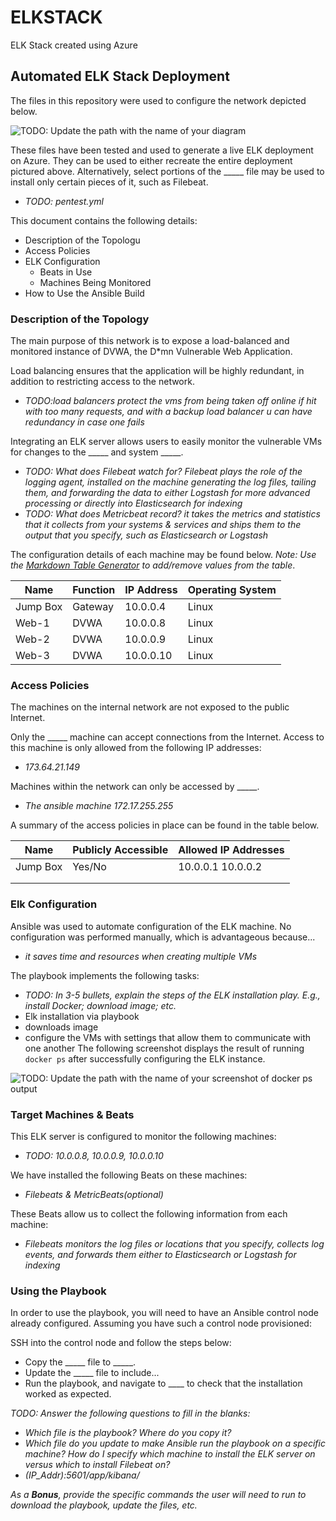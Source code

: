 # ELKSTACK
ELK Stack created using Azure
## Automated ELK Stack Deployment

The files in this repository were used to configure the network depicted below.

![TODO: Update the path with the name of your diagram](Images/diagram_filename.png)

These files have been tested and used to generate a live ELK deployment on Azure. They can be used to either recreate the entire deployment pictured above. Alternatively, select portions of the _____ file may be used to install only certain pieces of it, such as Filebeat.

  - _TODO: pentest.yml_

This document contains the following details:
- Description of the Topologu
- Access Policies
- ELK Configuration
  - Beats in Use
  - Machines Being Monitored
- How to Use the Ansible Build


### Description of the Topology

The main purpose of this network is to expose a load-balanced and monitored instance of DVWA, the D*mn Vulnerable Web Application.

Load balancing ensures that the application will be highly redundant, in addition to restricting access to the network.
- _TODO:load balancers protect the vms from being taken off online if hit with too many requests, and with a backup load balancer u can have redundancy in case one fails_

Integrating an ELK server allows users to easily monitor the vulnerable VMs for changes to the _____ and system _____.
- _TODO: What does Filebeat watch for? Filebeat plays the role of the logging agent, installed on the machine generating the log files, tailing them, and forwarding the data to either Logstash for more advanced processing or directly into Elasticsearch for indexing_
- _TODO: What does Metricbeat record? it takes the metrics and statistics  that it collects from your systems & services and ships them to the output that you specify, such as Elasticsearch or Logstash_

The configuration details of each machine may be found below.
_Note: Use the [Markdown Table Generator](http://www.tablesgenerator.com/markdown_tables) to add/remove values from the table_.

| Name     | Function | IP Address | Operating System |
|----------|----------|------------|------------------|
| Jump Box | Gateway  | 10.0.0.4   | Linux            |
| Web-1     | DVWA         | 10.0.0.8           | Linux                 |
| Web-2     | DVWA         | 10.0.0.9           | Linux                 |
| Web-3     | DVWA         | 10.0.0.10          | Linux                 |

### Access Policies

The machines on the internal network are not exposed to the public Internet. 

Only the _____ machine can accept connections from the Internet. Access to this machine is only allowed from the following IP addresses:
- _173.64.21.149_

Machines within the network can only be accessed by _____.
- _The ansible machine 172.17.255.255_

A summary of the access policies in place can be found in the table below.

| Name     | Publicly Accessible | Allowed IP Addresses |
|----------|---------------------|----------------------|
| Jump Box | Yes/No              | 10.0.0.1 10.0.0.2    |
|          |                     |                      |
|          |                     |                      |

### Elk Configuration

Ansible was used to automate configuration of the ELK machine. No configuration was performed manually, which is advantageous because...
- _it saves time and resources when creating multiple VMs_

The playbook implements the following tasks:
- _TODO: In 3-5 bullets, explain the steps of the ELK installation play. E.g., install Docker; download image; etc._
- Elk installation via playbook
- downloads image
- configure the VMs with settings that allow them to communicate with one another
The following screenshot displays the result of running `docker ps` after successfully configuring the ELK instance.

![TODO: Update the path with the name of your screenshot of docker ps output](Images/docker_ps_output.png)

### Target Machines & Beats
This ELK server is configured to monitor the following machines:
- _TODO: 10.0.0.8, 10.0.0.9, 10.0.0.10_

We have installed the following Beats on these machines:
- _Filebeats & MetricBeats(optional)_

These Beats allow us to collect the following information from each machine:
- _Filebeats monitors the log files or locations that you specify, collects log events, and forwards them either to Elasticsearch or Logstash for indexing_

### Using the Playbook
In order to use the playbook, you will need to have an Ansible control node already configured. Assuming you have such a control node provisioned: 

SSH into the control node and follow the steps below:
- Copy the _____ file to _____.
- Update the _____ file to include...
- Run the playbook, and navigate to ____ to check that the installation worked as expected.

_TODO: Answer the following questions to fill in the blanks:_
- _Which file is the playbook? Where do you copy it?_
- _Which file do you update to make Ansible run the playbook on a specific machine? How do I specify which machine to install the ELK server on versus which to install Filebeat on?_
- _(IP_Addr):5601/app/kibana/_

_As a **Bonus**, provide the specific commands the user will need to run to download the playbook, update the files, etc._
